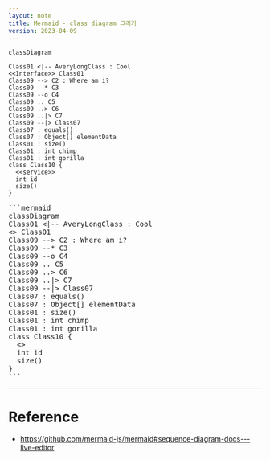 ```yaml
---
layout: note
title: Mermaid - class diagram 그리기
version: 2023-04-09
---
```





```mermaid
classDiagram

Class01 <|-- AveryLongClass : Cool
<<Interface>> Class01
Class09 --> C2 : Where am i?
Class09 --* C3
Class09 --o C4
Class09 .. C5
Class09 ..> C6
Class09 ..|> C7
Class09 --|> Class07
Class07 : equals()
Class07 : Object[] elementData
Class01 : size()
Class01 : int chimp
Class01 : int gorilla
class Class10 {
  <<service>>
  int id
  size()
}
```

<pre>
```mermaid
classDiagram
Class01 <|-- AveryLongClass : Cool
<<Interface>> Class01
Class09 --> C2 : Where am i?
Class09 --* C3
Class09 --o C4
Class09 .. C5
Class09 ..> C6
Class09 ..|> C7
Class09 --|> Class07
Class07 : equals()
Class07 : Object[] elementData
Class01 : size()
Class01 : int chimp
Class01 : int gorilla
class Class10 {
  <<service>>
  int id
  size()
}
```
</pre>




---




# Reference

- <https://github.com/mermaid-js/mermaid#sequence-diagram-docs---live-editor>